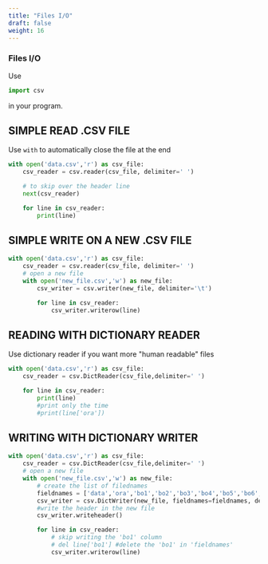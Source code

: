 ```yaml
---
title: "Files I/O"
draft: false
weight: 16
---
```


### Files I/O

Use

```py
import csv
```

in your program.

## SIMPLE READ .CSV FILE

Use `with` to automatically close the file at the end

```py
with open('data.csv','r') as csv_file:
    csv_reader = csv.reader(csv_file, delimiter=' ')

    # to skip over the header line
    next(csv_reader)

    for line in csv_reader:
        print(line)
```

## SIMPLE WRITE ON A NEW .CSV FILE

```py
with open('data.csv','r') as csv_file:
    csv_reader = csv.reader(csv_file, delimiter=' ')
    # open a new file
    with open('new_file.csv','w') as new_file:
        csv_writer = csv.writer(new_file, delimiter='\t')

        for line in csv_reader:
            csv_writer.writerow(line)
```

## READING WITH DICTIONARY READER

Use dictionary reader if you want more "human readable" files

```py
with open('data.csv','r') as csv_file:
    csv_reader = csv.DictReader(csv_file,delimiter=' ')

    for line in csv_reader:
        print(line)
        #print only the time
        #print(line['ora'])
```

## WRITING WITH DICTIONARY WRITER

```py
with open('data.csv','r') as csv_file:
    csv_reader = csv.DictReader(csv_file,delimiter=' ')
    # open a new file
    with open('new_file.csv','w') as new_file:
        # create the list of filednames
        fieldnames = ['data','ora','bo1','bo2','bo3','bo4','bo5','bo6','bo7','bo8']
        csv_writer = csv.DictWriter(new_file, fieldnames=fieldnames, delimiter='\t')
        #write the header in the new file
        csv_writer.writeheader()

        for line in csv_reader:
            # skip writing the 'bo1' column
            # del line['bo1'] #delete the 'bo1' in 'fieldnames'
            csv_writer.writerow(line)
```

